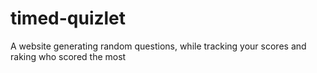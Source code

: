 # timed-quizlet
A website generating random questions, while tracking your scores and raking who scored the most
